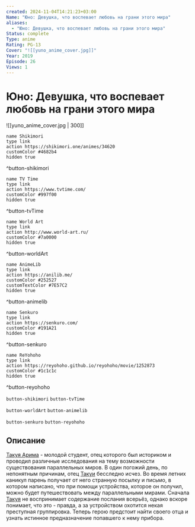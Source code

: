 ```yaml
---
created: 2024-11-04T14:21:23+03:00
Name: "Юно: Девушка, что воспевает любовь на грани этого мира"
aliases:
  - "Юно: Девушка, что воспевает любовь на грани этого мира"
Status: complete
Type: anime
Rating: PG-13
Cover: "![[yuno_anime_cover.jpg]]"
Year: 2019
Episode: 26
Views: 1
---
```


# Юно: Девушка, что воспевает любовь на грани этого мира

![[yuno_anime_cover.jpg | 300]]

```button
name Shikimori
type link
action https://shikimori.one/animes/34620
customColor #4682b4
hidden true
```
^button-shikimori

```button
name TV Time
type link
action https://www.tvtime.com/
customColor #997f00
hidden true
```
^button-tvTime

```button
name World Art
type link
action http://www.world-art.ru/
customColor #7a0000
hidden true
```
^button-worldArt

```button
name AnimeLib
type link
action https://anilib.me/
customColor #252527
customTextColor #7E57C2
hidden true
```
^button-animelib

```button
name Senkuro
type link
action https://senkuro.com/
customColor #191A21
hidden true
```
^button-senkuro

```button
name ReYohoho
type link
action https://reyohoho.github.io/reyohoho/movie/1252873
customColor #1c1c1c
hidden true
```
^button-reyohoho

`button-shikimori` `button-tvTime`

`button-worldArt` `button-animelib`

`button-senkuro` `button-reyohoho`

## Описание

[Такуя Арима](https://shikimori.one/characters/165131-takuya-arima) - молодой студент, отец которого был историком и проводил различные исследования на тему возможности существования параллельных миров. В один погожий день, по непонятным причинам, отец [Такуи](https://shikimori.one/characters/165131-takuya-arima) бесследно исчез. Во время летних каникул парень получает от него странную посылку и письмо, в котором написано, что при помощи устройства, которое он получил, можно будет путешествовать между параллельными мирами. Сначала [Такуя](https://shikimori.one/characters/165131-takuya-arima) не воспринимает содержание послания всерьёз, однако вскоре понимает, что это - правда, а за устройством охотится некая преступная группировка. Теперь герою предстоит найти своего отца и узнать истинное предназначение попавшего к нему прибора.
